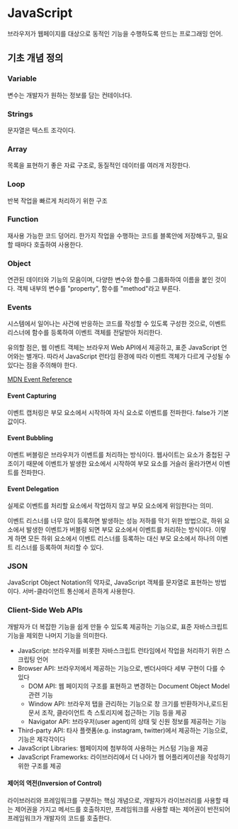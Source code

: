 # JavaScript

브라우저가 웹페이지를 대상으로 동적인 기능을 수행하도록 만드는 프로그래밍 언어.

## 기초 개념 정의

### Variable

변수는 개발자가 원하는 정보를 담는 컨테이너다.

### Strings

문자열은 텍스트 조각이다.

### Array

목록을 표현하기 좋은 자료 구조로, 동질적인 데이터를 여러개 저장한다.

### Loop

반복 작업을 빠르게 처리하기 위한 구조

### Function

재사용 가능한 코드 덩어리. 한가지 작업을 수행하는 코드를 블록안에 저장해두고, 필요할 때마다 호출하여 사용한다.

### Object

연관된 데이터와 기능의 모음이며, 다양한 변수와 함수를 그룹화하여 이름을 붙인 것이다.
객체 내부의 변수를 "property", 함수를 "method"라고 부른다.

### Events

시스템에서 일어나는 사건에 반응하는 코드를 작성할 수 있도록 구성한 것으로, 이벤트 리스너에 함수를 등록하여 이벤트 객체를 전달받아 처리한다.

유의할 점은, 웹 이벤트 객체는 브라우저 Web API에서 제공하고, 표준 JavaScript 언어와는 별개다. 따라서 JavaScript 런타임 환경에 따라 이벤트 객체가 다르게 구성될 수 있다는 점을 주의해야 한다.

[MDN Event Reference](https://developer.mozilla.org/en-US/docs/Web/Events)

#### Event Capturing

이벤트 캡처링은 부모 요소에서 시작하여 자식 요소로 이벤트를 전파한다. false가 기본값이다.

#### Event Bubbling

이벤트 버블링은 브라우저가 이벤트를 처리하는 방식이다. 웹사이트는 요소가 중첩된 구조이기 때문에 이벤트가 발생한 요소에서 시작하여 부모 요소를 거슬러 올라가면서 이벤트를 전파한다.

#### Event Delegation

실제로 이벤트를 처리할 요소에서 작업하지 않고 부모 요소에게 위임한다는 의미.

이벤트 리스너를 너무 많이 등록하면 발생하는 성능 저하를 막기 위한 방법으로, 하위 요소에서 발생한 이벤트가 버블링 되면 부모 요소에서 이벤트를 처리하는 방식이다. 이렇게 하면 모든 하위 요소에서 이벤트 리스너를 등록하는 대신 부모 요소에서 하나의 이벤트 리스너를 등록하여 처리할 수 있다.

### JSON

JavaScript Object Notation의 약자로, JavaScript 객체를 문자열로 표현하는 방법이다. 서버-클라이언트 통신에서 흔하게 사용한다.

### Client-Side Web APIs

개발자가 더 복잡한 기능을 쉽게 만들 수 있도록 제공하는 기능으로, 표준 자바스크립트 기능을 제외한 나머지 기능을 의미한다.

* JavaScript: 브라우저를 비롯한 자바스크립트 런타임에서 작업을 처리하기 위한 스크립팅 언어
* Browser API: 브라우저에서 제공하는 기능으로, 벤더사마다 세부 구현이 다를 수 있다
  * DOM API: 웹 페이지의 구조를 표현하고 변경하는 Document Object Model 관련 기능
  * Window API: 브라우저 탭을 관리하는 기능으로 창 크기를 반환하거나,로드된 문서 조작, 클라이언트 측 스토리지에 접근하는 기능 등을 제공
  * Navigator API: 브라우저(user agent)의 상태 및 신원 정보를 제공하는 기능
* Third-party API: 타사 플랫폼(e.g. instagram, twitter)에서 제공하는 기능으로, 기능은 제각각이다
* JavaScript Libraries: 웹페이지에 첨부하여 사용하는 커스텀 기능을 제공
* JavaScript Frameworks: 라이브러리에서 더 나아가 웹 어플리케이션을 작성하기 위한 구조를 제공

#### 제어의 역전(Inversion of Control)

라이브러리와 프레임워크를 구분하는 핵심 개념으로, 개발자가 라이브러리를 사용할 때는 제어권을 가지고 메서드를 호출하지만, 프레임워크를 사용할 때는 제어권이 반전되어 프레임워크가 개발자의 코드를 호출한다.
